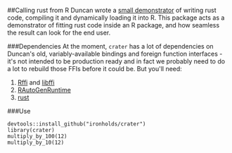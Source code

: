 ##Calling rust from R
Duncan wrote a [small demonstrator](https://github.com/duncantl/RCallRust) of writing rust code, compiling it and dynamically loading it into R. This package acts as a demonstrator of fitting rust code inside an R package, and how seamless the result can look for the end user.

###Dependencies
At the moment, `crater` has a lot of dependencies on Duncan's old, variably-available bindings and foreign function interfaces - it's not intended to be production ready and in fact we probably need to do a lot to rebuild those FFIs before it could be. But you'll need:

1. [Rffi](http://www.omegahat.org/Rffi/) and [libffi](https://sourceware.org/libffi/)
2. [RAutoGenRuntime](http://www.omegahat.org/RAutoGenRunTime/)
3. [rust](http://www.rust-lang.org/install.html)

###Use

    devtools::install_github("ironholds/crater")
    library(crater)
    multiply_by_100(12)
    multiply_by_10(12)
